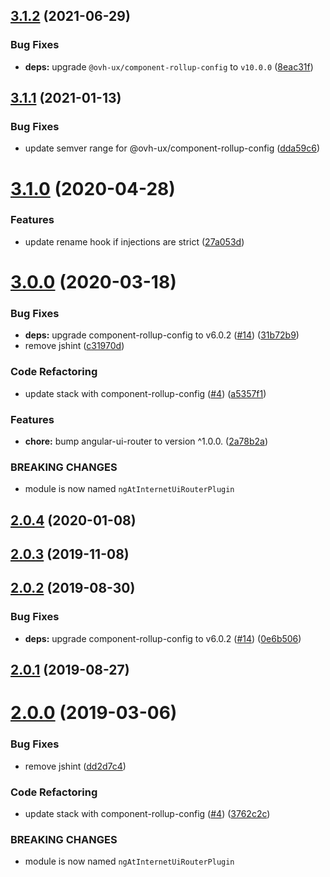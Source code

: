 ## [3.1.2](https://github.com/ovh/manager/compare/@ovh-ux/ng-at-internet-ui-router-plugin@3.1.1...@ovh-ux/ng-at-internet-ui-router-plugin@3.1.2) (2021-06-29)


### Bug Fixes

* **deps:** upgrade `@ovh-ux/component-rollup-config` to `v10.0.0` ([8eac31f](https://github.com/ovh/manager/commit/8eac31f81e46d1570c131cf55788d6435842ab6d))



## [3.1.1](https://github.com/ovh/manager/compare/@ovh-ux/ng-at-internet-ui-router-plugin@3.1.0...@ovh-ux/ng-at-internet-ui-router-plugin@3.1.1) (2021-01-13)


### Bug Fixes

* update semver range for @ovh-ux/component-rollup-config ([dda59c6](https://github.com/ovh/manager/commit/dda59c6b71cb4ad9ab98f06a0bf995a7eb45a1d9))



# [3.1.0](https://github.com/ovh/manager/compare/@ovh-ux/ng-at-internet-ui-router-plugin@3.0.0...@ovh-ux/ng-at-internet-ui-router-plugin@3.1.0) (2020-04-28)


### Features

* update rename hook if injections are strict ([27a053d](https://github.com/ovh/manager/commit/27a053d762ce54571fd8a1bd739f2f7f41514b37))



# [3.0.0](https://github.com/ovh/manager/compare/@ovh-ux/ng-at-internet-ui-router-plugin@2.0.4...@ovh-ux/ng-at-internet-ui-router-plugin@3.0.0) (2020-03-18)


### Bug Fixes

* **deps:** upgrade component-rollup-config to v6.0.2 ([#14](https://github.com/ovh/manager/issues/14)) ([31b72b9](https://github.com/ovh/manager/commit/31b72b98278012d0359539f7bfab947c10d5abfc))
* remove jshint ([c31970d](https://github.com/ovh/manager/commit/c31970d105dcf178e7ed3ba8f920a3fed685b98a))


### Code Refactoring

* update stack with component-rollup-config ([#4](https://github.com/ovh/manager/issues/4)) ([a5357f1](https://github.com/ovh/manager/commit/a5357f12b45e77e775be23b36a370185049db8ef))


### Features

* **chore:** bump angular-ui-router to version ^1.0.0. ([2a78b2a](https://github.com/ovh/manager/commit/2a78b2a0a82069d404bf9ddfb0f5bbc90661fa4f))


### BREAKING CHANGES

* module is now named `ngAtInternetUiRouterPlugin`



## [2.0.4](https://github.com/ovh-ux/ng-at-internet-ui-router-plugin/compare/v2.0.3...v2.0.4) (2020-01-08)



## [2.0.3](https://github.com/ovh-ux/ng-at-internet-ui-router-plugin/compare/v2.0.2...v2.0.3) (2019-11-08)



## [2.0.2](https://github.com/ovh-ux/ng-at-internet-ui-router-plugin/compare/v2.0.1...v2.0.2) (2019-08-30)


### Bug Fixes

* **deps:** upgrade component-rollup-config to v6.0.2 ([#14](https://github.com/ovh-ux/ng-at-internet-ui-router-plugin/issues/14)) ([0e6b506](https://github.com/ovh-ux/ng-at-internet-ui-router-plugin/commit/0e6b506))



## [2.0.1](https://github.com/ovh-ux/ng-at-internet-ui-router-plugin/compare/v2.0.0...v2.0.1) (2019-08-27)



# [2.0.0](https://github.com/ovh-ux/ng-at-internet-ui-router-plugin/compare/v1.0.0...v2.0.0) (2019-03-06)


### Bug Fixes

* remove jshint ([dd2d7c4](https://github.com/ovh-ux/ng-at-internet-ui-router-plugin/commit/dd2d7c4))


### Code Refactoring

* update stack with component-rollup-config ([#4](https://github.com/ovh-ux/ng-at-internet-ui-router-plugin/issues/4)) ([3762c2c](https://github.com/ovh-ux/ng-at-internet-ui-router-plugin/commit/3762c2c))


### BREAKING CHANGES

* module is now named `ngAtInternetUiRouterPlugin`



